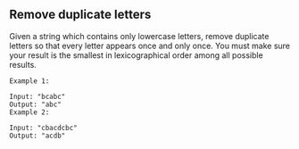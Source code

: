 ## Remove duplicate letters

Given a string which contains only lowercase letters, remove duplicate letters so that every letter appears once and only once. You must make sure your result is the smallest in lexicographical order among all possible results.
```
Example 1:

Input: "bcabc"
Output: "abc"
Example 2:

Input: "cbacdcbc"
Output: "acdb"
```